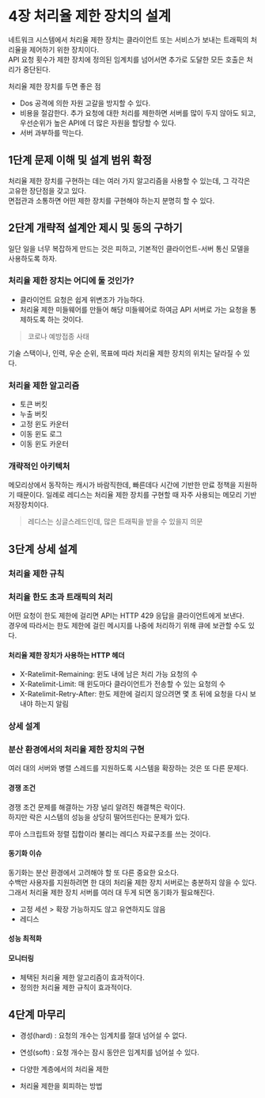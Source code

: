 # 4장 처리율 제한 장치의 설계

네트워크 시스템에서 처리율 제한 장치는 클라이언트 또는 서비스가 보내는 트래픽의 처리율을 제어하기 위한 장치이다.  
API 요청 횟수가 제한 장치에 정의된 임계치를 넘어서면 추가로 도달한 모든 호출은 처리가 중단된다.  

처리율 제한 장치를 두면 좋은 점

- Dos 공격에 의한 자원 고갈을 방지할 수 있다.  
- 비용을 절감한다. 추가 요청에 대한 처리를 제한하면 서버를 많이 두지 않아도 되고, 우선순위가 높은 API에 더 많은 자원을 할당할 수 있다.  
- 서버 과부하를 막는다.

## 1단계 문제 이해 및 설계 범위 확정

처리율 제한 장치를 구현하는 데는 여러 가지 알고리즘을 사용할 수 있는데, 그 각각은 고유한 장단점을 갖고 있다.  
면접관과 소통하면 어떤 제한 장치를 구현해야 하는지 분명히 할 수 있다.  

## 2단계 개략적 설계안 제시 및 동의 구하기

일단 일을 너무 복잡하게 만드는 것은 피하고, 기본적인 클라이언트-서버 통신 모델을 사용하도록 하자.  

### 처리율 제한 장치는 어디에 둘 것인가?

- 클라이언트 요청은 쉽게 위변조가 가능하다.
- 처리율 제한 미들웨어를 만들어 해당 미들웨어로 하여금 API 서버로 가는 요청을 통제하도록 하는 것이다.

> 코로나 예방접종 사태

기술 스택이나, 인력, 우순 순위, 목표에 따라 처리율 제한 장치의 위치는 달라질 수 있다.  

### 처리율 제한 알고리즘

- 토큰 버킷
- 누출 버킷
- 고정 윈도 카운터
- 이동 윈도 로그
- 이동 윈도 카운터

### 개략적인 아키텍처

메모리상에서 동작하는 캐시가 바람직한데, 빠른데다 시간에 기반한 만료 정책을 지원하기 때문이다.
일례로 레디스는 처리율 제한 장치를 구현할 때 자주 사용되는 메모리 기반 저장장치이다.  

> 레디스는 싱글스레드인데, 많은 트래픽을 받을 수 있을지 의문

## 3단계 상세 설계

### 처리율 제한 규칙

### 처리율 한도 초과 트래픽의 처리

어떤 요청이 한도 제한에 걸리면 API는 HTTP 429 응답을 클라이언트에게 보낸다.  
경우에 따라서는 한도 제한에 걸린 메시지를 나중에 처리하기 위해 큐에 보관할 수도 있다.  

#### 처리율 제한 장치가 사용하는 HTTP 헤더

- X-Ratelimit-Remaining: 윈도 내에 남은 처리 가능 요청의 수
- X-Ratelimit-Limit: 매 윈도마다 클라이언트가 전송할 수 있는 요청의 수
- X-Ratelimit-Retry-After: 한도 제한에 걸리지 않으려면 몇 초 뒤에 요청을 다시 보내야 하는지 알림

### 상세 설계

### 분산 환경에서의 처리율 제한 장치의 구현

여러 대의 서버와 병렬 스레드를 지원하도록 시스템을 확장하는 것은 또 다른 문제다.  

#### 경쟁 조건

경쟁 조건 문제를 해결하는 가장 널리 알려진 해결책은 락이다.  
하지만 락은 시스템의 성능을 상당히 떨어뜨린다는 문제가 있다.  

루아 스크립트와 정렬 집합이라 불리는 레디스 자료구조를 쓰는 것이다.  

#### 동기화 이슈

동기화는 분산 환경에서 고려해야 할 또 다른 중요한 요소다.  
수백만 사용자를 지원하려면 한 대의 처리율 제한 장치 서버로는 충분하지 않을 수 있다.  
그래서 처리율 제한 장치 서버를 여러 대 두게 되면 동기화가 필요해진다.  

- 고정 세션 > 확장 가능하지도 않고 유연하지도 않음
- 레디스

#### 성능 최적화

#### 모니터링

- 체택된 처리율 제한 알고리즘이 효과적이다.
- 정의한 처리율 제한 규칙이 효과적이다.

## 4단계 마무리

- 경성(hard) : 요청의 개수는 임계치를 절대 넘어설 수 없다.
- 연성(soft) : 요청 개수는 잠시 동안은 임계치를 넘어설 수 있다.

- 다양한 계층에서의 처리율 제한
- 처리율 제한을 회피하는 방법
